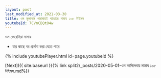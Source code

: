 ```yaml
---
layout: post
last_modified_at: 2021-03-30
title: ওম মুক্তানাম পারামায়ই গ্যাতায়ে নামায ১০৮ টাইমস
youtubeId: 7CVnCBQtO4w
---
```

 
 
 ওম ভেরেনিয়া নামায  
 
 -  যার কাছে বর প্রার্থনা করা যেতে পারে 
 
  
 
  
 
 
 
 
 
 


{% include youtubePlayer.html id=page.youtubeId %}
 
[Next]({{ site.baseurl }}{% link  split2/_posts/2020-05-01-ওম আদিদেবায় নামায ১০৮ টাইমস.md%})
 
